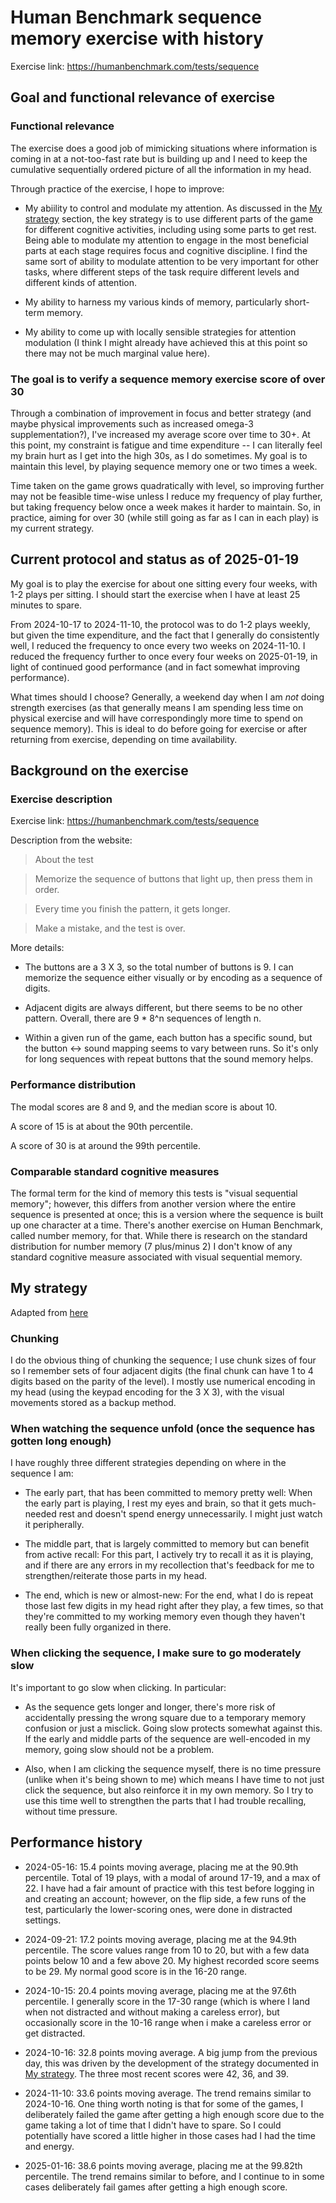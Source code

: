 # Human Benchmark sequence memory exercise with history

Exercise link: https://humanbenchmark.com/tests/sequence

## Goal and functional relevance of exercise

### Functional relevance

The exercise does a good job of mimicking situations where information
is coming in at a not-too-fast rate but is building up and I need to
keep the cumulative sequentially ordered picture of all the
information in my head.

Through practice of the exercise, I hope to improve:

* My abiility to control and modulate my attention. As discussed in
  the [My strategy](#my-strategy) section, the key strategy is to use
  different parts of the game for different cognitive activities,
  including using some parts to get rest. Being able to modulate my
  attention to engage in the most beneficial parts at each stage
  requires focus and cognitive discipline. I find the same sort of
  ability to modulate attention to be very important for other tasks,
  where different steps of the task require different levels and
  different kinds of attention.

* My ability to harness my various kinds of memory, particularly
  short-term memory.

* My ability to come up with locally sensible strategies for attention
  modulation (I think I might already have achieved this at this point
  so there may not be much marginal value here).

### The goal is to verify a sequence memory exercise score of over 30

Through a combination of improvement in focus and better strategy (and
maybe physical improvements such as increased omega-3
supplementation?), I've increased my average score over time to
30+. At this point, my constraint is fatigue and time expenditure -- I
can literally feel my brain hurt as I get into the high 30s, as I do
sometimes. My goal is to maintain this level, by playing sequence
memory one or two times a week.

Time taken on the game grows quadratically with level, so improving
further may not be feasible time-wise unless I reduce my frequency of
play further, but taking frequency below once a week makes it harder
to maintain. So, in practice, aiming for over 30 (while still going as
far as I can in each play) is my current strategy.

## Current protocol and status as of 2025-01-19

My goal is to play the exercise for about one sitting every four weeks,
with 1-2 plays per sitting. I should start the exercise when I have at
least 25 minutes to spare.

From 2024-10-17 to 2024-11-10, the protocol was to do 1-2 plays
weekly, but given the time expenditure, and the fact that I generally
do consistently well, I reduced the frequency to once every two weeks
on 2024-11-10. I reduced the frequency further to once every four
weeks on 2025-01-19, in light of continued good performance (and in
fact somewhat improving performance).

What times should I choose? Generally, a weekend day when I am *not*
doing strength exercises (as that generally means I am spending less
time on physical exercise and will have correspondingly more time to
spend on sequence memory). This is ideal to do before going for
exercise or after returning from exercise, depending on time
availability.

## Background on the exercise

### Exercise description

Exercise link: https://humanbenchmark.com/tests/sequence

Description from the website:

> About the test

> Memorize the sequence of buttons that light up, then press them in order.

> Every time you finish the pattern, it gets longer.

> Make a mistake, and the test is over.

More details:

* The buttons are a 3 X 3, so the total number of buttons is 9. I can
  memorize the sequence either visually or by encoding as a sequence
  of digits.

* Adjacent digits are always different, but there seems to be no other
  pattern. Overall, there are 9 * 8^n sequences of length n.

* Within a given run of the game, each button has a specific sound,
  but the button <-> sound mapping seems to vary between runs. So it's
  only for long sequences with repeat buttons that the sound memory
  helps.

### Performance distribution

The modal scores are 8 and 9, and the median score is about 10.

A score of 15 is at about the 90th percentile.

A score of 30 is at around the 99th percentile.

### Comparable standard cognitive measures

The formal term for the kind of memory this tests is "visual
sequential memory"; however, this differs from another version where
the entire sequence is presented at once; this is a version where the
sequence is built up one character at a time. There's another exercise
on Human Benchmark, called number memory, for that. While there is
research on the standard distribution for number memory (7 plus/minus
2) I don't know of any standard cognitive measure associated with
visual sequential memory.

## My strategy

Adapted from [here](https://github.com/vipulnaik/working-drafts/blob/master/reddit/my-sequence-memory-strategy.md)

### Chunking

I do the obvious thing of chunking the sequence; I use chunk sizes of
four so I remember sets of four adjacent digits (the final chunk can
have 1 to 4 digits based on the parity of the level). I mostly use
numerical encoding in my head (using the keypad encoding for the 3 X
3), with the visual movements stored as a backup method.

### When watching the sequence unfold (once the sequence has gotten long enough)

I have roughly three different strategies depending on where in the sequence I am:

* The early part, that has been committed to memory pretty well: When
  the early part is playing, I rest my eyes and brain, so that it gets
  much-needed rest and doesn't spend energy unnecessarily. I might
  just watch it peripherally.

* The middle part, that is largely committed to memory but can benefit
  from active recall: For this part, I actively try to recall it as it
  is playing, and if there are any errors in my recollection that's
  feedback for me to strengthen/reiterate those parts in my head.

* The end, which is new or almost-new: For the end, what I do is
  repeat those last few digits in my head right after they play, a few
  times, so that they're committed to my working memory even though
  they haven't really been fully organized in there.

### When clicking the sequence, I make sure to go moderately slow

It's important to go slow when clicking. In particular:

* As the sequence gets longer and longer, there's more risk of
  accidentally pressing the wrong square due to a temporary memory
  confusion or just a misclick. Going slow protects somewhat against
  this. If the early and middle parts of the sequence are well-encoded
  in my memory, going slow should not be a problem.

* Also, when I am clicking the sequence myself, there is no time
  pressure (unlike when it's being shown to me) which means I have
  time to not just click the sequence, but also reinforce it in my own
  memory. So I try to use this time well to strengthen the parts that
  I had trouble recalling, without time pressure.

## Performance history

* 2024-05-16: 15.4 points moving average, placing me at the 90.9th
  percentile. Total of 19 plays, with a modal of around 17-19, and a
  max of 22. I have had a fair amount of practice with this test
  before logging in and creating an account; however, on the flip
  side, a few runs of the test, particularly the lower-scoring ones,
  were done in distracted settings.

* 2024-09-21: 17.2 points moving average, placing me at the 94.9th
  percentile. The score values range from 10 to 20, but with a few
  data points below 10 and a few above 20. My highest recorded score
  seems to be 29. My normal good score is in the 16-20 range.
  
* 2024-10-15: 20.4 points moving average, placing me at the 97.6th
  percentile. I generally score in the 17-30 range (which is where I
  land when not distracted and without making a careless error), but
  occasionally score in the 10-16 range when i make a careless error
  or get distracted.

* 2024-10-16: 32.8 points moving average. A big jump from the previous
  day, this was driven by the development of the strategy documented
  in [My strategy](#my-strategy). The three most recent scores were
  42, 36, and 39.

* 2024-11-10: 33.6 points moving average. The trend remains similar to
  2024-10-16. One thing worth noting is that for some of the games, I
  deliberately failed the game after getting a high enough score due
  to the game taking a lot of time that I didn't have to spare. So I
  could potentially have scored a little higher in those cases had I
  had the time and energy.

* 2025-01-16: 38.6 points moving average, placing me at the 99.82th
  percentile. The trend remains similar to before, and I continue to
  in some cases deliberately fail games after getting a high enough
  score.

